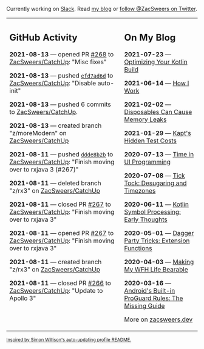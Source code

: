 Currently working on [Slack](https://slack.com/). Read [my blog](https://zacsweers.dev/) or [follow @ZacSweers on Twitter](https://twitter.com/ZacSweers).

<table><tr><td valign="top" width="60%">

## GitHub Activity
<!-- githubActivity starts -->
**2021-08-13** — opened PR [#268](https://api.github.com/repos/ZacSweers/CatchUp/pulls/268) to [ZacSweers/CatchUp](https://api.github.com/repos/ZacSweers/CatchUp): "Misc fixes"

**2021-08-13** — pushed [`efd7ad6d`](https://github.com/ZacSweers/CatchUp/commit/efd7ad6d3ab2a203cf12543dbd844097c9193c3e) to [ZacSweers/CatchUp](https://api.github.com/repos/ZacSweers/CatchUp): "Disable auto-init"

**2021-08-13** — pushed 6 commits to [ZacSweers/CatchUp](https://api.github.com/repos/ZacSweers/CatchUp).

**2021-08-13** — created branch "z/moreModern" on [ZacSweers/CatchUp](https://api.github.com/repos/ZacSweers/CatchUp)

**2021-08-11** — pushed [`ddde8b2b`](https://github.com/ZacSweers/CatchUp/commit/ddde8b2b6be3bf4d5857e0dfc8ede3f3ecea965d) to [ZacSweers/CatchUp](https://api.github.com/repos/ZacSweers/CatchUp): "Finish moving over to rxjava 3 (#267)"

**2021-08-11** — deleted branch "z/rx3" on [ZacSweers/CatchUp](https://api.github.com/repos/ZacSweers/CatchUp)

**2021-08-11** — closed PR [#267](https://api.github.com/repos/ZacSweers/CatchUp/pulls/267) to [ZacSweers/CatchUp](https://api.github.com/repos/ZacSweers/CatchUp): "Finish moving over to rxjava 3"

**2021-08-11** — opened PR [#267](https://api.github.com/repos/ZacSweers/CatchUp/pulls/267) to [ZacSweers/CatchUp](https://api.github.com/repos/ZacSweers/CatchUp): "Finish moving over to rxjava 3"

**2021-08-11** — created branch "z/rx3" on [ZacSweers/CatchUp](https://api.github.com/repos/ZacSweers/CatchUp)

**2021-08-11** — closed PR [#266](https://api.github.com/repos/ZacSweers/CatchUp/pulls/266) to [ZacSweers/CatchUp](https://api.github.com/repos/ZacSweers/CatchUp): "Update to Apollo 3"
<!-- githubActivity ends -->
</td><td valign="top" width="40%">

## On My Blog
<!-- blog starts -->
**2021-07-23** — [Optimizing Your Kotlin Build](https://www.zacsweers.dev/optimizing-your-kotlin-build/)

**2021-06-14** — [How I Work](https://www.zacsweers.dev/how-i-work/)

**2021-02-02** — [Disposables Can Cause Memory Leaks](https://www.zacsweers.dev/disposables-can-cause-memory-leaks/)

**2021-01-29** — [Kapt's Hidden Test Costs](https://www.zacsweers.dev/kapts-hidden-test-costs/)

**2020-07-13** — [Time in UI Programming](https://www.zacsweers.dev/time-in-ui/)

**2020-07-08** — [Tick Tock: Desugaring and Timezones](https://www.zacsweers.dev/ticktock-desugaring-timezones/)

**2020-06-11** — [Kotlin Symbol Processing: Early Thoughts](https://www.zacsweers.dev/kotlin-symbol-processor-early-thoughts/)

**2020-05-01** — [Dagger Party Tricks: Extension Functions](https://www.zacsweers.dev/dagger-party-tricks-extension-functions/)

**2020-04-03** — [Making My WFH Life Bearable](https://www.zacsweers.dev/making-wfh-life-bearable/)

**2020-03-16** — [Android's Built-in ProGuard Rules: The Missing Guide](https://www.zacsweers.dev/android-proguard-rules/)
<!-- blog ends -->
More on [zacsweers.dev](https://zacsweers.dev/)
</td></tr></table>

<sub><a href="https://simonwillison.net/2020/Jul/10/self-updating-profile-readme/">Inspired by Simon Willison's auto-updating profile README.</a></sub>
